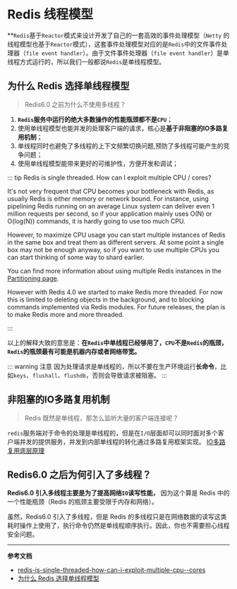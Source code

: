 # Redis 线程模型 

**`Redis`基于`Reactor`模式来设计开发了自己的一套高效的事件处理模型（`Netty` 的线程模型也基于`Reactor`模式），这套事件处理模型对应的是`Redis`中的文件事件处理器（`file event handler`）。由于文件事件处理器（`file event handler`）是单线程方式运行的，所以我们一般都说`Redis`是单线程模型。

## 为什么 Redis 选择单线程模型 
> Redis6.0 之前为什么不使用多线程？
1. **`Redis`服务中运行的绝大多数操作的性能瓶颈都不是`CPU`**；
2. 使用单线程模型也能并发的处理客户端的请求，核心是**基于非阻塞的IO多路复用机制**；
3. 单线程同时也避免了多线程的上下文频繁切换问题,预防了多线程可能产生的竞争问题；
4. 使用单线程模型能带来更好的可维护性，方便开发和调试；

::: tip Redis is single threaded. How can I exploit multiple CPU / cores?

It's not very frequent that CPU becomes your bottleneck with Redis, as usually Redis is either memory or network bound. For instance, using pipelining Redis running on an average Linux system can deliver even 1 million requests per second, so if your application mainly uses O(N) or O(log(N)) commands, it is hardly going to use too much CPU.

However, to maximize CPU usage you can start multiple instances of Redis in the same box and treat them as different servers. At some point a single box may not be enough anyway, so if you want to use multiple CPUs you can start thinking of some way to shard earlier.

You can find more information about using multiple Redis instances in the [Partitioning page](https://redis.io/topics/partitioning).

However with Redis 4.0 we started to make Redis more threaded. For now this is limited to deleting objects in the background, and to blocking commands implemented via Redis modules. For future releases, the plan is to make Redis more and more threaded.

::: 

以上的解释大致的意思是：**在`Redis`中单线程已经够用了，`CPU`不是`Redis`的瓶颈，`Redis`的瓶颈最有可能是机器内存或者网络带宽。**

::: warning 注意
因为处理请求是单线程的，所以不要在生产环境运行**长命令**，比如`keys`、`flushall`、`flushdb`，否则会导致请求被阻塞。
:::

## 非阻塞的IO多路复用机制 
> Redis 既然是单线程，那怎么监听大量的客户端连接呢？

`redis`服务端对于命令的处理是单线程的，但是在`I/O`层面却可以同时面对多个客户端并发的提供服务，并发到内部单线程的转化通过多路复用框架实现。
[IO多路复用底层原理](https://gitee.com/oslo/LearningNotes/blob/master/Redis/IO%E5%A4%9A%E8%B7%AF%E5%A4%8D%E7%94%A8%E5%BA%95%E5%B1%82%E5%8E%9F%E7%90%86/README.md)

## Redis6.0 之后为何引入了多线程？

**Redis6.0 引入多线程主要是为了提高网络`IO`读写性能，** 因为这个算是 Redis 中的一个性能瓶颈（Redis 的瓶颈主要受限于内存和网络）。

虽然，Redis6.0 引入了多线程，但是 Redis 的多线程只是在网络数据的读写这类耗时操作上使用了，执行命令仍然是单线程顺序执行。因此，你也不需要担心线程安全问题。

---
**参考文档**
- [redis-is-single-threaded-how-can-i-exploit-multiple-cpu--cores](https://redis.io/topics/faq#redis-is-single-threaded-how-can-i-exploit-multiple-cpu--cores)
- [为什么 Redis 选择单线程模型](https://draveness.me/whys-the-design-redis-single-thread/)
